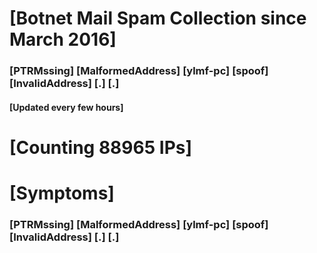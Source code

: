 # [Botnet Mail Spam Collection since March 2016]
### [PTRMssing] [MalformedAddress] [ylmf-pc] [spoof] [InvalidAddress] [.] [.]
#### [Updated every few hours]

# [Counting 88965 IPs]

# [Symptoms] 
###   [PTRMssing] [MalformedAddress] [ylmf-pc] [spoof] [InvalidAddress] [.] [.]
